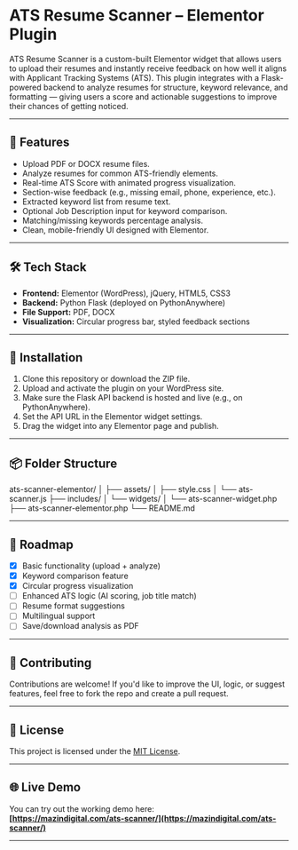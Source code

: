 # ATS Resume Scanner – Elementor Plugin

ATS Resume Scanner is a custom-built Elementor widget that allows users to upload their resumes and instantly receive feedback on how well it aligns with Applicant Tracking Systems (ATS). This plugin integrates with a Flask-powered backend to analyze resumes for structure, keyword relevance, and formatting — giving users a score and actionable suggestions to improve their chances of getting noticed.

---

## 🚀 Features

- Upload PDF or DOCX resume files.
- Analyze resumes for common ATS-friendly elements.
- Real-time ATS Score with animated progress visualization.
- Section-wise feedback (e.g., missing email, phone, experience, etc.).
- Extracted keyword list from resume text.
- Optional Job Description input for keyword comparison.
- Matching/missing keywords percentage analysis.
- Clean, mobile-friendly UI designed with Elementor.

---

## 🛠️ Tech Stack

- **Frontend:** Elementor (WordPress), jQuery, HTML5, CSS3
- **Backend:** Python Flask (deployed on PythonAnywhere)
- **File Support:** PDF, DOCX
- **Visualization:** Circular progress bar, styled feedback sections

---

## 🔧 Installation

1. Clone this repository or download the ZIP file.
2. Upload and activate the plugin on your WordPress site.
3. Make sure the Flask API backend is hosted and live (e.g., on PythonAnywhere).
4. Set the API URL in the Elementor widget settings.
5. Drag the widget into any Elementor page and publish.

---

## 📦 Folder Structure

ats-scanner-elementor/
│
├── assets/
│ ├── style.css
│ └── ats-scanner.js
├── includes/
│ └── widgets/
│   └── ats-scanner-widget.php
├── ats-scanner-elementor.php
└── README.md

---

## 📌 Roadmap

- [x] Basic functionality (upload + analyze)
- [x] Keyword comparison feature
- [x] Circular progress visualization
- [ ] Enhanced ATS logic (AI scoring, job title match)
- [ ] Resume format suggestions
- [ ] Multilingual support
- [ ] Save/download analysis as PDF

---

## 🤝 Contributing

Contributions are welcome! If you'd like to improve the UI, logic, or suggest features, feel free to fork the repo and create a pull request.

---

## 📃 License

This project is licensed under the [MIT License](LICENSE).

---

## 🌐 Live Demo

You can try out the working demo here:  
**[https://mazindigital.com/ats-scanner/](https://mazindigital.com/ats-scanner/)**

---

